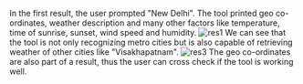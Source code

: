 In the first result, the user prompted "New Delhi". The tool printed geo co-ordinates, weather description and many other factors like temperature, time of sunrise, sunset, wind speed and humidity.
![res1](https://github.com/SrinadhVura/WeatherApp/assets/83588454/cda9354f-75de-4a73-8db1-26ccb5d541c8)
We can see that the tool is not only recognizing metro cities but is also capable of retrieving weather of other cities like "Visakhapatnam".
![res3](https://github.com/SrinadhVura/WeatherApp/assets/83588454/df34bc1d-71d3-475d-9744-ad0d37dccb38)
The geo co-ordinates are also part of a result, thus the user can cross check if the tool is working well.
